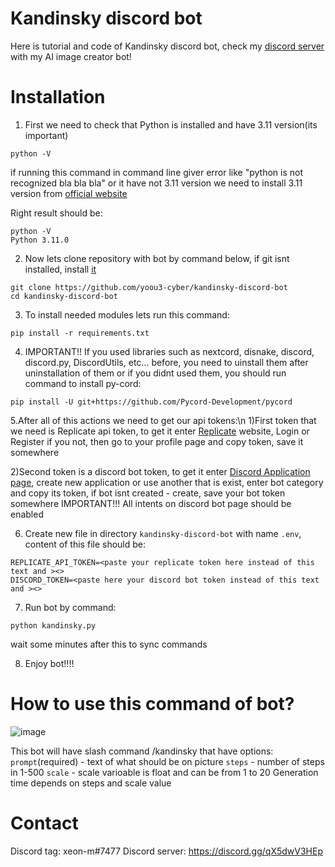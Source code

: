 # Kandinsky discord bot
Here is tutorial and code of Kandinsky discord bot, check my [discord server](https://discord.gg/qX5dwV3HEp) with my AI image creator bot!
#


# Installation

1. First we need to check that Python is installed and have 3.11 version(its important)
```
python -V
```
if running this command in command line giver error like "python is not recognized bla bla bla" or it have not 3.11 version we need to install 3.11 version from [official website](https://www.python.org/downloads/release/python-3110/)

Right result should be:
```
python -V
Python 3.11.0
```

2. Now lets clone repository with bot by command below, if git isnt installed, install [it](https://git-scm.com/downloads)
```
git clone https://github.com/yoou3-cyber/kandinsky-discord-bot
cd kandinsky-discord-bot
```

3. To install needed modules lets run this command:
```
pip install -r requirements.txt
```

4. IMPORTANT!! If you used libraries such as nextcord, disnake, discord, discord.py, DiscordUtils, etc... before, you need to uinstall them after uninstallation of them or if you didnt used them, you should run command to install py-cord:
```
pip install -U git+https://github.com/Pycord-Development/pycord
```

5.After all of this actions we need to get our api tokens:\n
1)First token that we need is Replicate api token, to get it enter [Replicate](https://replicate.com/) website, Login or Register if you not, then go to your profile page and copy token, save it somewhere

2)Second token is a discord bot token, to get it enter [Discord Application page](https://discord.com/developers/applications), create new application or use another that is exist, enter bot category and copy its token, if bot isnt created - create, save your bot token somewhere
IMPORTANT!!! All intents on discord bot page should be enabled

6. Create new file in directory `kandinsky-discord-bot` with name `.env`, content of this file should be:
```
REPLICATE_API_TOKEN=<paste your replicate token here instead of this text and ><>
DISCORD_TOKEN=<paste here your discord bot token instead of this text and ><>
```

7. Run bot by command:
```
python kandinsky.py
```
wait some minutes after this to sync commands

8. Enjoy bot!!!!

# How to use this command of bot?
![image](https://user-images.githubusercontent.com/118455214/230778796-69a0ff38-e5fe-48e0-ab60-4f86db83ad6b.png)

This bot will have slash command /kandinsky that have options:
`prompt`(required) - text of what should be on picture
`steps` - number of steps in 1-500
`scale` - scale varioable is float and can be from 1 to 20
Generation time depends on steps and scale value

# Contact
Discord tag: xeon-m#7477
Discord server: https://discord.gg/qX5dwV3HEp 
